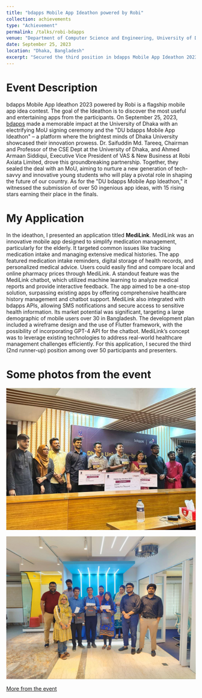 ```yaml
---
title: "bdapps Mobile App Ideathon powered by Robi"
collection: achievements
type: "Achievement"
permalink: /talks/robi-bdapps
venue: "Department of Computer Science and Engineering, University of Dhaka"
date: September 25, 2023
location: "Dhaka, Bangladesh"
excerpt: "Secured the third position in bdapps Mobile App Ideathon 2023 powered by Robi for my application idea titled MediLink"
---
```


Event Description
=========
bdapps Mobile App Ideathon 2023 powered by Robi is a flagship mobile app idea contest. The goal of the Ideathon is to discover the most useful and entertaining apps from the participants. On September 25, 2023, [bdapps](https://www.robi.com.bd/en/personal/digital-solutions/bdapps) made a memorable impact at the University of Dhaka with an electrifying MoU signing ceremony and the "DU bdapps Mobile App Ideathon" – a platform where the brightest minds of Dhaka University showcased their innovation prowess. Dr. Saifuddin Md. Tareeq, Chairman and Professor of the CSE Dept at the University of Dhaka, and Ahmed Armaan Siddiqui, Executive Vice President of VAS & New Business at Robi Axiata Limited, drove this groundbreaking partnership. Together, they sealed the deal with an MoU, aiming to nurture a new generation of tech-savvy and innovative young students who will play a pivotal role in shaping the future of our country. As for the "DU bdapps Mobile App Ideathon," it witnessed the submission of over 50 ingenious app ideas, with 15 rising stars earning their place in the finals.

My Application
=========
In the ideathon, I presented an application titled **MediLink**. MediLink was an innovative mobile app designed to simplify medication management, particularly for the elderly. It targeted common issues like tracking medication intake and managing extensive medical histories. The app featured medication intake reminders, digital storage of health records, and personalized medical advice. Users could easily find and compare local and online pharmacy prices through MediLink. A standout feature was the MediLink chatbot, which utilized machine learning to analyze medical reports and provide interactive feedback. The app aimed to be a one-stop solution, surpassing existing apps by offering comprehensive healthcare history management and chatbot support. MediLink also integrated with bdapps APIs, allowing SMS notifications and secure access to sensitive health information. Its market potential was significant, targeting a large demographic of mobile users over 30 in Bangladesh. The development plan included a wireframe design and the use of Flutter framework, with the possibility of incorporating GPT-4 API for the chatbot. MediLink’s concept was to leverage existing technologies to address real-world healthcare management challenges efficiently. For this application, I secured the third (2nd runner-up) position among over 50 participants and presenters.

Some photos from the event
======

![robi-bdapps-image-1](/images/robi-bdapps/robi-bdapps-1.jpg)

![robi-bdapps-image-2](/images/robi-bdapps/robi-bdapps-2.jpg)

[More from the event](https://www.youtube.com/watch?v=FEKAZzdrdc8)



